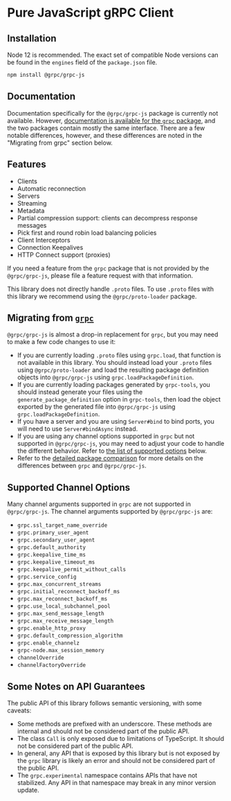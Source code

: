 # Pure JavaScript gRPC Client

## Installation

Node 12 is recommended. The exact set of compatible Node versions can be found in the `engines` field of the `package.json` file.

```sh
npm install @grpc/grpc-js
```

## Documentation

Documentation specifically for the `@grpc/grpc-js` package is currently not available. However, [documentation is available for the `grpc` package](https://grpc.github.io/grpc/node/grpc.html), and the two packages contain mostly the same interface. There are a few notable differences, however, and these differences are noted in the "Migrating from grpc" section below.

## Features

- Clients
- Automatic reconnection
- Servers
- Streaming
- Metadata
- Partial compression support: clients can decompress response messages
- Pick first and round robin load balancing policies
- Client Interceptors
- Connection Keepalives
- HTTP Connect support (proxies)

If you need a feature from the `grpc` package that is not provided by the `@grpc/grpc-js`, please file a feature request with that information.

This library does not directly handle `.proto` files. To use `.proto` files with this library we recommend using the `@grpc/proto-loader` package.

## Migrating from [`grpc`](https://www.npmjs.com/package/grpc)

`@grpc/grpc-js` is almost a drop-in replacement for `grpc`, but you may need to make a few code changes to use it:

- If you are currently loading `.proto` files using `grpc.load`, that function is not available in this library. You should instead load your `.proto` files using `@grpc/proto-loader` and load the resulting package definition objects into `@grpc/grpc-js` using `grpc.loadPackageDefinition`.
- If you are currently loading packages generated by `grpc-tools`, you should instead generate your files using the `generate_package_definition` option in `grpc-tools`, then load the object exported by the generated file into `@grpc/grpc-js` using `grpc.loadPackageDefinition`.
- If you have a server and you are using `Server#bind` to bind ports, you will need to use `Server#bindAsync` instead.
- If you are using any channel options supported in `grpc` but not supported in `@grpc/grpc-js`, you may need to adjust your code to handle the different behavior. Refer to [the list of supported options](#supported-channel-options) below.
- Refer to the [detailed package comparison](https://github.com/grpc/grpc-node/blob/master/PACKAGE-COMPARISON.md) for more details on the differences between `grpc` and `@grpc/grpc-js`.

## Supported Channel Options
Many channel arguments supported in `grpc` are not supported in `@grpc/grpc-js`. The channel arguments supported by `@grpc/grpc-js` are:
  - `grpc.ssl_target_name_override`
  - `grpc.primary_user_agent`
  - `grpc.secondary_user_agent`
  - `grpc.default_authority`
  - `grpc.keepalive_time_ms`
  - `grpc.keepalive_timeout_ms`
  - `grpc.keepalive_permit_without_calls`
  - `grpc.service_config`
  - `grpc.max_concurrent_streams`
  - `grpc.initial_reconnect_backoff_ms`
  - `grpc.max_reconnect_backoff_ms`
  - `grpc.use_local_subchannel_pool`
  - `grpc.max_send_message_length`
  - `grpc.max_receive_message_length`
  - `grpc.enable_http_proxy`
  - `grpc.default_compression_algorithm`
  - `grpc.enable_channelz`
  - `grpc-node.max_session_memory`
  - `channelOverride`
  - `channelFactoryOverride`

## Some Notes on API Guarantees

The public API of this library follows semantic versioning, with some caveats:

- Some methods are prefixed with an underscore. These methods are internal and should not be considered part of the public API.
- The class `Call` is only exposed due to limitations of TypeScript. It should not be considered part of the public API.
- In general, any API that is exposed by this library but is not exposed by the `grpc` library is likely an error and should not be considered part of the public API.
- The `grpc.experimental` namespace contains APIs that have not stabilized. Any API in that namespace may break in any minor version update.
